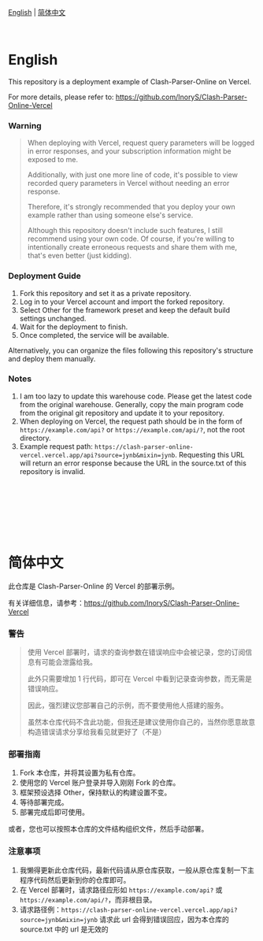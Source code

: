 [English](#english) | [简体中文](#%E7%AE%80%E4%BD%93%E4%B8%AD%E6%96%87)

<br>

# English

This repository is a deployment example of Clash-Parser-Online on Vercel.

For more details, please refer to: https://github.com/InoryS/Clash-Parser-Online-Vercel

### Warning

> When deploying with Vercel, request query parameters will be logged in error responses, and your subscription information might be exposed to me.
> 
> Additionally, with just one more line of code, it's possible to view recorded query parameters in Vercel without needing an error response.
> 
> Therefore, it's strongly recommended that you deploy your own example rather than using someone else's service.
>
> Although this repository doesn't include such features, I still recommend using your own code. Of course, if you're willing to intentionally create erroneous requests and share them with me, that's even better (just kidding).

### Deployment Guide

1. Fork this repository and set it as a private repository.
2. Log in to your Vercel account and import the forked repository.
3. Select Other for the framework preset and keep the default build settings unchanged.
4. Wait for the deployment to finish.
5. Once completed, the service will be available.

Alternatively, you can organize the files following this repository's structure and deploy them manually.

### Notes

1. I am too lazy to update this warehouse code. Please get the latest code from the original warehouse. Generally, copy the main program code from the original git repository and update it to your repository.
2. When deploying on Vercel, the request path should be in the form of `https://example.com/api?` or `https://example.com/api/?`, not the root directory.
3. Example request path: `https://clash-parser-online-vercel.vercel.app/api?source=jynb&mixin=jynb`. Requesting this URL will return an error response because the URL in the source.txt of this repository is invalid.


<br>
<br>
<br>
<br>
<br>
<br>


# 简体中文

此仓库是 Clash-Parser-Online 的 Vercel 的部署示例。

有关详细信息，请参考：https://github.com/InoryS/Clash-Parser-Online-Vercel

### 警告

> 使用 Vercel 部署时，请求的查询参数在错误响应中会被记录，您的订阅信息有可能会泄露给我。
> 
> 此外只需要增加 1 行代码，即可在 Vercel 中看到记录查询参数，而无需是错误响应。
> 
> 因此，强烈建议您部署自己的示例，而不要使用他人搭建的服务。
>
> 虽然本仓库代码不含此功能，但我还是建议使用你自己的，当然你愿意故意构造错误请求分享给我看见就更好了（不是）

### 部署指南
1. Fork 本仓库，并将其设置为私有仓库。
2. 使用您的 Vercel 账户登录并导入刚刚 Fork 的仓库。
3. 框架预设选择 Other，保持默认的构建设置不变。
4. 等待部署完成。
5. 部署完成后即可使用。

或者，您也可以按照本仓库的文件结构组织文件，然后手动部署。

### 注意事项

1. 我懒得更新此仓库代码，最新代码请从原仓库获取，一般从原仓库复制一下主程序代码然后更新到你的仓库即可。
2. 在 Vercel 部署时，请求路径应形如 `https://example.com/api?` 或 `https://example.com/api/?`，而非根目录。
3. 请求路径例：`https://clash-parser-online-vercel.vercel.app/api?source=jynb&mixin=jynb` 请求此 url 会得到错误回应，因为本仓库的 source.txt 中的 url 是无效的



